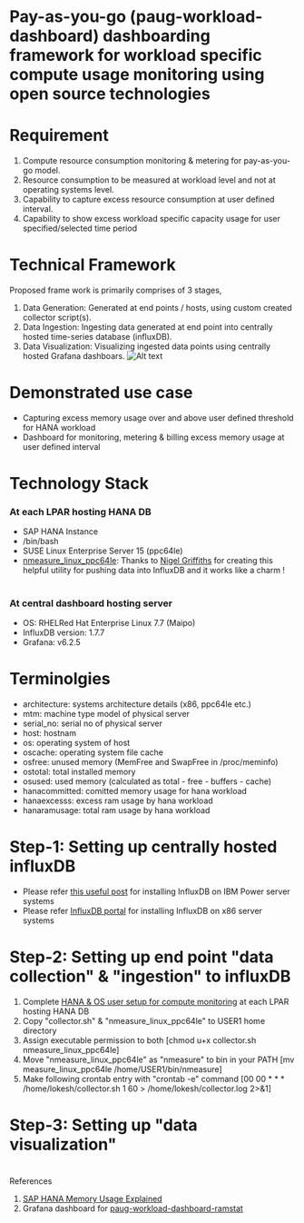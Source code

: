 # Pay-as-you-go (paug-workload-dashboard) dashboarding framework for workload specific compute usage monitoring using open source technologies 
#
#
# Requirement
1. Compute resource consumption monitoring & metering for pay-as-you-go model.
2. Resource consumption to be measured at workload level and not at operating systems level.
3. Capability to capture excess resource consumption at user defined interval.
4. Capability to show excess workload specific capacity usage for user specified/selected time period
#
#
# Technical Framework
Proposed frame work is primarily comprises of 3 stages,
1. Data Generation: Generated at end points / hosts, using custom created collector script(s).
2. Data Ingestion: Ingesting data generated at end point into centrally hosted time-series database (influxDB).
3. Data Visualization: Visualizing ingested data points using centrally hosted Grafana dashboars.
![Alt text](https://github.com/lokeshbhatt/shana/blob/main/SHANA%20-%20Technical%20Framework.JPG "SHANA - Technical Framework")
#
#
# Demonstrated use case
- Capturing excess memory usage over and above user defined threshold for HANA workload
- Dashboard for monitoring, metering & billing excess memory usage at user defined interval
#
#
# Technology Stack
### At each LPAR hosting HANA DB
- SAP HANA Instance
- /bin/bash
- SUSE Linux Enterprise Server 15 (ppc64le)
- [nmeasure_linux_ppc64le](https://sourceforge.net/projects/nmon/files/nmeasure_linux_v3.zip/download): Thanks to [Nigel Griffiths](https://www.linkedin.com/in/nigelargriffiths/) for creating this helpful utility for pushing data into InfluxDB and it works like a charm !
#
### At central dashboard hosting server
- OS: RHELRed Hat Enterprise Linux 7.7 (Maipo)
- InfluxDB version: 1.7.7
- Grafana: v6.2.5
#
#
# Terminolgies
- architecture: systems architecture details (x86, ppc64le etc.)
- mtm: machine type model of physical server
- serial_no: serial no of physical server
- host: hostnam
- os: operating system of host
- oscache: operating system file cache
- osfree: unused memory (MemFree and SwapFree in /proc/meminfo)
- ostotal: total installed memory
- osused: used memory (calculated as total - free - buffers - cache)
- hanacommitted: comitted memory usage for hana workload
- hanaexcesss: excess ram usage by hana workload
- hanaramusage: total ram usage by hana workload
#
#
# Step-1: Setting up centrally hosted influxDB
- Please refer [this useful post](https://www.power-devops.com/post/influxdb-on-ibm-power-systems) for installing InfluxDB on IBM Power server systems
- Please refer [InfluxDB portal](https://docs.influxdata.com/influxdb/v1.8/introduction/install/) for installing InfluxDB on x86 server systems
#
#
# Step-2: Setting up end point "data collection" & "ingestion" to influxDB
1. Complete [HANA & OS user setup for compute monitoring](https://github.com/lokeshbhatt/shana/blob/main/UserSetup.md) at each LPAR hosting HANA DB
2. Copy "collector.sh" & "nmeasure_linux_ppc64le" to USER1 home directory
3. Assign executable permission to both [chmod u+x collector.sh nmeasure_linux_ppc64le]
4. Move "nmeasure_linux_ppc64le" as "nmeasure" to bin in your PATH [mv measure_linux_ppc64le /home/USER1/bin/nmeasure]
5. Make following crontab entry with "crontab -e" command [00 00 * * * /home/lokesh/collector.sh 1 60 > /home/lokesh/collector.log 2>&1]
#
#
# Step-3: Setting up "data visualization"
#
#
References
1. [SAP HANA Memory Usage Explained](https://www.sap.com/documents/2016/08/205c8299-867c-0010-82c7-eda71af511fa.html)
2. Grafana dashboard for [paug-workload-dashboard-ramstat](https://grafana.com/grafana/dashboards/13366)
